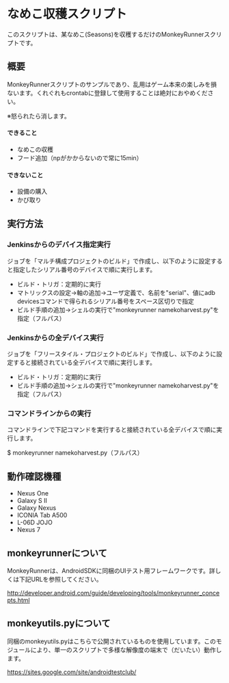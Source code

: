 # なめこ収穫スクリプト

このスクリプトは、某なめこ(Seasons)を収穫するだけのMonkeyRunnerスクリプトです。

## 概要

MonkeyRunnerスクリプトのサンプルであり、乱用はゲーム本来の楽しみを損ないます。くれぐれもcrontabに登録して使用することは絶対におやめください。

※怒られたら消します。

#### できること
- なめこの収穫
- フード追加（npがかからないので常に15min）

#### できないこと
- 設備の購入
- かび取り


## 実行方法

### Jenkinsからのデバイス指定実行
ジョブを「マルチ構成プロジェクトのビルド」で作成し、以下のように設定すると指定したシリアル番号のデバイスで順に実行します。

- ビルド・トリガ：定期的に実行
- マトリックスの設定→軸の追加→ユーザ定義で、名前を"serial"、値にadb devicesコマンドで得られるシリアル番号をスペース区切りで指定
- ビルド手順の追加→シェルの実行で"monkeyrunner namekoharvest.py"を指定（フルパス）

### Jenkinsからの全デバイス実行
ジョブを「フリースタイル・プロジェクトのビルド」で作成し、以下のように設定すると接続されている全デバイスで順に実行します。

- ビルド・トリガ：定期的に実行
- ビルド手順の追加→シェルの実行で"monkeyrunner namekoharvest.py"を指定（フルパス）

### コマンドラインからの実行
コマンドラインで下記コマンドを実行すると接続されている全デバイスで順に実行します。

$ monkeyrunner namekoharvest.py（フルパス）


## 動作確認機種
- Nexus One
- Galaxy S II
- Galaxy Nexus
- ICONIA Tab A500
- L-06D JOJO
- Nexus 7


## monkeyrunnerについて
MonkeyRunnerは、AndroidSDKに同梱のUIテスト用フレームワークです。詳しくは下記URLを参照してください。

http://developer.android.com/guide/developing/tools/monkeyrunner_concepts.html


## monkeyutils.pyについて
同梱のmonkeyutils.pyはこちらで公開されているものを使用しています。このモジュールにより、単一のスクリプトで多様な解像度の端末で（だいたい）動作します。

https://sites.google.com/site/androidtestclub/
